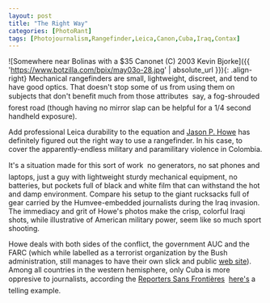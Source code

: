 ```yaml
---
layout: post
title: "The Right Way"
categories: [PhotoRant]
tags: [Photojournalism,Rangefinder,Leica,Canon,Cuba,Iraq,Contax]
---
```



![Somewhere near Bolinas with a $35 Canonet (C) 2003 Kevin Bjorke]({{ 'https://www.botzilla.com/bpix/may03o-28.jpg' | absolute_url }}){: .align-right}
Mechanical rangefinders are small, lightweight, discreet, and tend to have good optics. That doesn't stop some of us from using them on subjects that don't benefit much from those attributes &#151; say, a fog-shrouded forest road (though having no mirror slap can be helpful for a 1/4 second handheld exposure).

Add professional Leica durability to the equation and <a href="http://www.conflictpics.com/">Jason P. Howe</a> has definitely figured out the right way to use a rangefinder.  In his case, to cover the apparently-endless military and paramilitary violence in Colombia.

It's a situation made for this sort of work &#151; no generators, no sat phones and laptops, just a guy with lightweight sturdy mechanical equipment, no batteries, but pockets full of black and white film that can withstand the hot and damp environment. Compare his setup to the giant rucksacks full of gear carried by the Humvee-embedded journalists during the Iraq invasion. The immediacy and grit of Howe's photos make the crisp, colorful Iraqi shots, while illustrative of American military power, seem like so much sport shooting.

Howe deals with both sides of the conflict, the government AUC and the FARC (which while labelled as a terrorist organization by the Bush administration, still manages to have their own slick and public <a href="http://www.farc-ep.ch/">web site</a>). Among all countries in the western hemisphere, only Cuba is more oppresive to journalists, according the <a href="http://www.rsf.org/">Reporters Sans Fronti&egrave;res</a> &#151; <a href="http://www.rsf.org/article.php3?id_article=5103">here's</a> a telling example.

